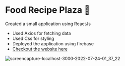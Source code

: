 # Food Recipe Plaza 🍔
Created a small application using ReactJs
- Used Axios for fetching data
- Used Css for styling 
- Deployed the application using firebase
- [Checkout the website here](https://food-recipe-plaza-55971.web.app/)


![screencapture-localhost-3000-2022-07-24-01_37_22](https://user-images.githubusercontent.com/91425083/180633863-70aead8b-d835-4f48-95cc-35fb548dfcee.png)
